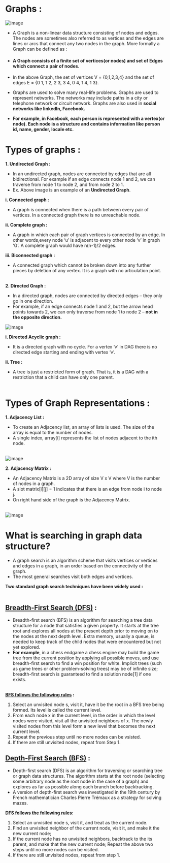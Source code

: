 # Graphs :
![image](https://media.geeksforgeeks.org/wp-content/cdn-uploads/undirectedgraph.png) <br>
- A Graph is a non-linear data structure consisting of nodes and edges. The nodes are sometimes also referred to as vertices and the edges are lines or arcs that connect any two nodes in the graph. More formally a Graph can be defined as :
- #### A Graph consists of a finite set of vertices(or nodes) and set of Edges which connect a pair of nodes.
- In the above Graph, the set of vertices V = {0,1,2,3,4} and the set of edges E = {0 1, 1 2, 2 3, 3 4, 0 4, 1 4, 1 3}.

- Graphs are used to solve many real-life problems. Graphs are used to represent networks. The networks may include paths in a city or telephone network or circuit network. Graphs are also used in __social networks like linkedIn, Facebook.__ 
- __For example, in Facebook, each person is represented with a vertex(or node). Each node is a structure and contains information like person id, name, gender, locale etc.__

# Types of graphs :
__1. Undirected Graph :__
- In an undirected graph, nodes are connected by edges that are all bidirectional. For example if an edge connects node 1 and 2, we can traverse from node 1 to node 2, and from node 2 to 1.
- Ex. Above image is an example of an __Undirected Graph__.

__i. Connected graph :__ 
- A graph is connected when there is a path between every pair of vertices. In a connected graph there is no unreachable node.

__ii. Complete graph :__
- A graph in which each pair of graph vertices is connected by an edge. In other words,every node ‘u’ is adjacent to every other node ‘v’ in graph ‘G’. A complete graph would have n(n-1)/2 edges.

__iii. Biconnected graph :__
- A connected graph which cannot be broken down into any further pieces by deletion of any vertex. It is a graph with no articulation point.<br><br>

__2. Directed Graph :__ 
- In a directed graph, nodes are connected by directed edges – they only go in one direction. 
- For example, if an edge connects node 1 and 2, but the arrow head points towards 2, we can only traverse from node 1 to node 2 – __not in the opposite direction.__ <br>

![image](https://www.researchgate.net/profile/Panagiotis-Papapetrou/publication/262329292/figure/fig1/AS:392513438404615@1470593904634/Example-of-a-social-network-represented-by-a-directed-graph.png)

__i. Directed Acyclic graph :__
- It is a directed graph with no cycle. For a vertex ‘v’ in DAG there is no directed edge starting and ending with vertex ‘v’.

__ii. Tree :__ 
- A tree is just a restricted form of graph. That is, it is a DAG with a restriction that a child can have only one parent.<br><br>
 
# Types of Graph Representations :
__1. Adjacency List :__
- To create an Adjacency list, an array of lists is used. The size of the array is equal to the number of nodes.
- A single index, array[i] represents the list of nodes adjacent to the ith node.<br><br>

![image](https://cdn.programiz.com/sites/tutorial2program/files/adjacency-list.png)

__2. Adjacency Matrix :__
- An Adjacency Matrix is a 2D array of size V x V where V is the number of nodes in a graph. 
- A slot matrix[i][j] = 1 indicates that there is an edge from node i to node j.
- On right hand side of the graph is the Adjacency Matrix.<br><br> 

![image](https://workat.tech/images/ps/adjacency-list-to-adjacency-matrix.svg)


# What is searching in graph data structure?
- A graph search is an algorithm scheme that visits vertices or vertices and edges in a graph, in an order based on the connectivity of the graph. 
- The most general searches visit both edges and vertices.<br>

 __Two standard graph search techniques have been widely used :__<br><br>
## [Breadth-First Search (DFS)](https://en.wikipedia.org/wiki/Breadth-first_search) :
- Breadth-first search (BFS) is an algorithm for searching a tree data structure for a node that satisfies a given property. It starts at the tree root and explores all nodes at the present depth prior to moving on to the nodes at the next depth level. Extra memory, usually a queue, is needed to keep track of the child nodes that were encountered but not yet explored.
- __For example__, in a chess endgame a chess engine may build the game tree from the current position by applying all possible moves, and use breadth-first search to find a win position for white. Implicit trees (such as game trees or other problem-solving trees) may be of infinite size; breadth-first search is guaranteed to find a solution node[1] if one exists.<br><br>

__[BFS follows the following rules](https://www2.seas.gwu.edu/~ayoussef/cs6212/graphsearch.html) :__<br>
    
  1. Select an unvisited node s, visit it, have it be the root in a BFS tree being formed. Its level is called the current level.
  2. From each node x in the current level, in the order in which the level nodes were visited, visit all the unvisited neighbors of x. The newly visited nodes from this level form a new level that becomes the next current level.
  3. Repeat the previous step until no more nodes can be vsisted.
  4. If there are still unvisited nodes, repeat from Step 1.

## [Depth-First Search (BFS)](https://en.wikipedia.org/wiki/Depth-first_search) :
- Depth-first search (DFS) is an algorithm for traversing or searching tree or graph data structures. The algorithm starts at the root node (selecting some arbitrary node as the root node in the case of a graph) and explores as far as possible along each branch before backtracking.
- A version of depth-first search was investigated in the 19th century by French mathematician Charles Pierre Trémaux as a strategy for solving mazes.

__[DFS follows the following rules](https://www2.seas.gwu.edu/~ayoussef/cs6212/graphsearch.html):__<br>
  1. Select an unvisited node s, visit it, and treat as the current node.<br>
  2. Find an unvisited neighbor of the current node, visit it, and make it the new current node;<br>
  3. If the current node has no unvisited neighbors, backtrack to the its parent, and make that the new current node; Repeat the above two steps until no more nodes can be visited.<br>
  4. If there are still unvisited nodes, repeat from step 1.<br>
